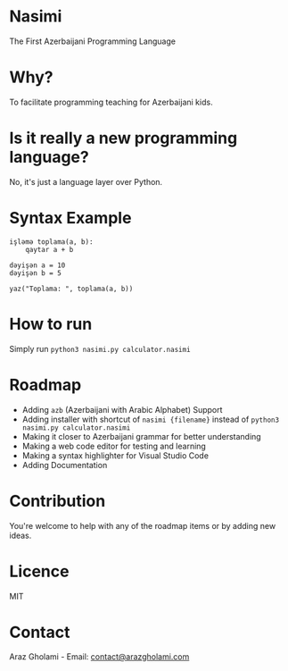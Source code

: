 # Nasimi
The First Azerbaijani Programming Language

# Why?
To facilitate programming teaching for Azerbaijani kids.

# Is it really a new programming language?
No, it's just a language layer over Python.

# Syntax Example
```
işləmə toplama(a, b):
	qaytar a + b

dəyişən a = 10
dəyişən b = 5

yaz("Toplama: ", toplama(a, b))
```

# How to run
Simply run `python3 nasimi.py calculator.nasimi`

# Roadmap
- Adding `azb` (Azerbaijani with Arabic Alphabet) Support
- Adding installer with shortcut of `nasimi {filename}` instead of `python3 nasimi.py calculator.nasimi`
- Making it closer to Azerbaijani grammar for better understanding
- Making a web code editor for testing and learning
- Making a syntax highlighter for Visual Studio Code
- Adding Documentation

# Contribution
You're welcome to help with any of the roadmap items or by adding new ideas.

# Licence
MIT

# Contact 
Araz Gholami - Email: contact@arazgholami.com